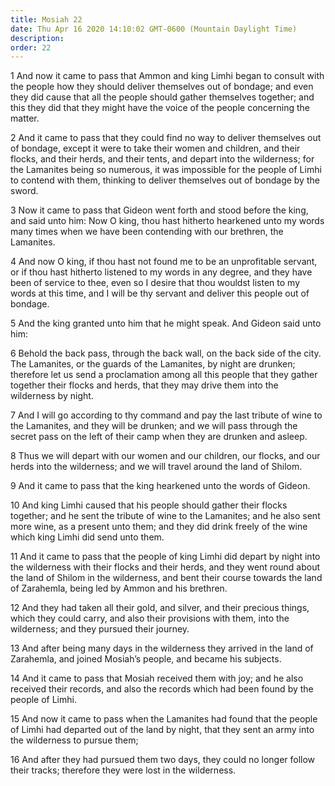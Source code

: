 ```yaml
---
title: Mosiah 22
date: Thu Apr 16 2020 14:10:02 GMT-0600 (Mountain Daylight Time)
description: 
order: 22
---
```


<p>
  1 And now it came to pass that Ammon and king Limhi began to consult with the
  people how they should deliver themselves out of bondage; and even they did
  cause that all the people should gather themselves together; and this they did
  that they might have the voice of the people concerning the matter.
</p>
<p>
  2 And it came to pass that they could find no way to deliver themselves out of
  bondage, except it were to take their women and children, and their flocks,
  and their herds, and their tents, and depart into the wilderness; for the
  Lamanites being so numerous, it was impossible for the people of Limhi to
  contend with them, thinking to deliver themselves out of bondage by the sword.
</p>
<p>
  3 Now it came to pass that Gideon went forth and stood before the king, and
  said unto him: Now O king, thou hast hitherto hearkened unto my words many
  times when we have been contending with our brethren, the Lamanites.
</p>
<p>
  4 And now O king, if thou hast not found me to be an unprofitable servant, or
  if thou hast hitherto listened to my words in any degree, and they have been
  of service to thee, even so I desire that thou wouldst listen to my words at
  this time, and I will be thy servant and deliver this people out of bondage.
</p>
<p>
  5 And the king granted unto him that he might speak. And Gideon said unto him:
</p>
<p>
  6 Behold the back pass, through the back wall, on the back side of the city.
  The Lamanites, or the guards of the Lamanites, by night are drunken; therefore
  let us send a proclamation among all this people that they gather together
  their flocks and herds, that they may drive them into the wilderness by night.
</p>
<p>
  7 And I will go according to thy command and pay the last tribute of wine to
  the Lamanites, and they will be drunken; and we will pass through the secret
  pass on the left of their camp when they are drunken and asleep.
</p>
<p>
  8 Thus we will depart with our women and our children, our flocks, and our
  herds into the wilderness; and we will travel around the land of Shilom.
</p>
<p>9 And it came to pass that the king hearkened unto the words of Gideon.</p>
<p>
  10 And king Limhi caused that his people should gather their flocks together;
  and he sent the tribute of wine to the Lamanites; and he also sent more wine,
  as a present unto them; and they did drink freely of the wine which king Limhi
  did send unto them.
</p>
<p>
  11 And it came to pass that the people of king Limhi did depart by night into
  the wilderness with their flocks and their herds, and they went round about
  the land of Shilom in the wilderness, and bent their course towards the land
  of Zarahemla, being led by Ammon and his brethren.
</p>
<p>
  12 And they had taken all their gold, and silver, and their precious things,
  which they could carry, and also their provisions with them, into the
  wilderness; and they pursued their journey.
</p>
<p>
  13 And after being many days in the wilderness they arrived in the land of
  Zarahemla, and joined Mosiah&#x2019;s people, and became his subjects.
</p>
<p>
  14 And it came to pass that Mosiah received them with joy; and he also
  received their records, and also the records which had been found by the
  people of Limhi.
</p>
<p>
  15 And now it came to pass when the Lamanites had found that the people of
  Limhi had departed out of the land by night, that they sent an army into the
  wilderness to pursue them;
</p>
<p>
  16 And after they had pursued them two days, they could no longer follow their
  tracks; therefore they were lost in the wilderness.
</p>
